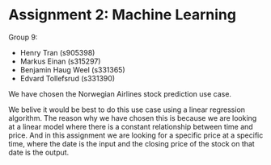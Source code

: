 # Assignment 2: Machine Learning

Group 9:
- Henry Tran (s905398)
- Markus Einan (s315297)
- Benjamin Haug Weel (s331365)
- Edvard Tollefsrud (s331390)

We have chosen the Norwegian Airlines stock prediction use case.

We belive it would be best to do this use case using a linear regression algorithm.
The reason why we have chosen this is because we are looking at a linear model where
there is a constant relationship between time and price. And in this assignment we are 
looking for a specific price at a specific time, where the date is the input 
and the closing price of the stock on that date is the output.
